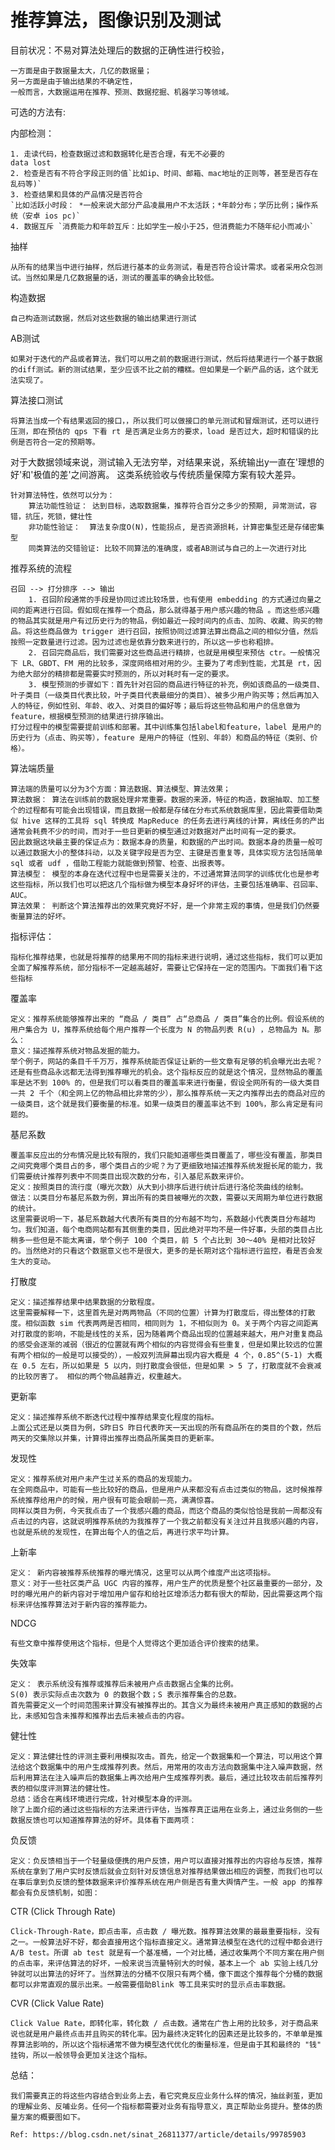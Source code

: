 # 推荐算法，图像识别及测试

目前状况：不易对算法处理后的数据的正确性进行校验，
    
    一方面是由于数据量太大，几亿的数据量；
    另一方面是由于输出结果的不确定性，
    一般而言，大数据运用在推荐、预测、数据挖掘、机器学习等领域。

可选的方法有:

内部检测：
   
    1. 走读代码，检查数据过滤和数据转化是否合理，有无不必要的
    data lost
    2. 检查是否有不符合字段正则的值`比如ip、时间、邮箱、mac地址的正则等，甚至是否存在乱码等)`
    3. 检查结果和具体的产品情况是否符合
    `比如活跃小时段： *一般来说大部分产品凌晨用户不太活跃；*年龄分布；学历比例；操作系统（安卓 ios pc)`
    4. 数据互斥 `消费能力和年龄互斥：比如学生一般小于25，但消费能力不随年纪小而减小`

抽样

    从所有的结果当中进行抽样，然后进行基本的业务测试，看是否符合设计需求。或者采用众包测试。当然如果是几亿数据量的话，测试的覆盖率的确会比较低。
    
构造数据
    
    自己构造测试数据，然后对这些数据的输出结果进行测试
    
AB测试

    如果对于迭代的产品或者算法，我们可以用之前的数据进行测试，然后将结果进行一个基于数据的diff测试。新的测试结果，至少应该不比之前的糟糕。但如果是一个新产品的话，这个就无法实现了。

算法接口测试
    
    将算法当成一个有结果返回的接口，，所以我们可以做接口的单元测试和冒烟测试，还可以进行压测，即在预估的 qps 下看 rt 是否满足业务方的要求，load 是否过大，超时和错误的比例是否符合一定的预期等。
    

对于大数据领域来说，测试输入无法穷举，对结果来说，系统输出y一直在'理想的好'和'极值的差'之间游离。
这类系统验收与传统质量保障方案有较大差异。

    针对算法特性，依然可以分为：
        算法功能性验证： 达到目标，选取数据集，推荐符合百分之多少的预期, 异常测试，容错，抗压，死锁，健壮性 
        非功能性验证：  算法复杂度O(N)，性能拐点, 是否资源损耗，计算密集型还是存储密集型
        同类算法的交错验证: 比较不同算法的准确度，或者AB测试与自己的上一次进行对比
    
推荐系统的流程
    
    召回 --> 打分排序 --> 输出
        1. 召回阶段通常的手段是协同过滤比较场景，也有使用 embedding 的方式通过向量之间的距离进行召回。假如现在推荐一个商品，那么就得基于用户感兴趣的物品 。而这些感兴趣的物品其实就是用户有过历史行为的物品，例如最近一段时间内的点击、加购、收藏、购买的物品。将这些商品做为 trigger 进行召回，按照协同过滤算法算出商品之间的相似分值，然后按照一定数量进行过滤。因为过滤也是依靠分数来进行的，所以这一步也称粗排。
        2. 召回完商品后，我们需要对这些商品进行精排，也就是用模型来预估 ctr。一般情况下 LR、GBDT、FM 用的比较多，深度网络相对用的少。主要为了考虑到性能，尤其是 rt，因为绝大部分的精排都是需要实时预测的，所以对耗时有一定的要求。
        3. 模型预测的步骤如下：首先针对召回的商品进行特征的补充，例如该商品的一级类目、叶子类目（一级类目代表比较，叶子类目代表最细分的类目）、被多少用户购买等；然后再加入人的特征，例如性别、年龄、收入、对类目的偏好等；最后将这些物品和用户的信息做为 feature，根据模型预测的结果进行排序输出。
    打分过程中的模型需要提前训练和部署。其中训练集包括label和feature，label 是用户的历史行为（点击、购买等），feature 是用户的特征（性别、年龄）和商品的特征（类别、价格）。
    
算法端质量

    算法端的质量可以分为3个方面：算法数据、算法模型、算法效果；
    算法数据： 算法在训练前的数据处理非常重要。数据的来源，特征的构造，数据抽取、加工整个的过程都有可能会出现错误，而且数据一般都是存储在分布式系统数据库里，因此需要借助类似 hive 这样的工具将 sql 转换成 MapReduce 的任务去进行离线的计算，离线任务的产出通常会耗费不少的时间，而对于一些日更新的模型通过对数据对产出时间有一定的要求。
    因此数据这块最主要的保证点为：数据本身的质量，和数据的产出时间。数据本身的质量一般可以通过数据大小的整体抖动，以及关键字段是否为空、主键是否重复等，具体实现方法包括简单 sql 或者 udf ，借助工程能力就能做到预警、检查、出报表等。
    算法模型： 模型的本身在迭代过程中也是需要关注的，不过通常算法同学的训练优化也是参考这些指标，所以我们也可以把这几个指标做为模型本身好坏的评估，主要包括准确率、召回率、AUC。
    算法效果： 判断这个算法推荐出的效果究竟好不好，是一个非常主观的事情，但是我们仍然要衡量算法的好坏。

指标评估：
    
    指标化推荐结果，也就是将推荐的结果用不同的指标来进行说明，通过这些指标，我们可以更加全面了解推荐系统，部分指标不一定越高越好，需要让它保持在一定的范围内。下面我们看下这些指标
   
覆盖率
    
    定义：推荐系统能够推荐出来的 “商品 / 类目” 占“总商品 / 类目”集合的比例。假设系统的用户集合为 U，推荐系统给每个用户推荐一个长度为 N 的物品列表 R(u) ，总物品为 N。那么：
    意义：描述推荐系统对物品发掘的能力。
    举个例子，网站的条目千千万万，推荐系统能否保证让新的一些文章有足够的机会曝光出去呢？还是有些商品永远都无法得到推荐曝光的机会。这个指标反应的就是这个情况，显然物品的覆盖率是达不到 100% 的，但是我们可以看类目的覆盖率来进行衡量，假设全网所有的一级大类目一共 2 千个（和全网上亿的物品相比非常的少），那么推荐系统一天之内推荐出去的商品对应的一级类目，这个就是我们要衡量的标准。如果一级类目的覆盖率达不到 100%，那么肯定是有问题的。

基尼系数

    覆盖率反应出的分布情况是比较有限的，我们只能知道哪些类目覆盖了，哪些没有覆盖，那类目之间究竟哪个类目占的多，哪个类目占的少呢？为了更细致地描述推荐系统发掘长尾的能力，我们需要统计推荐列表中不同类目出现次数的分布，引入基尼系数来评价。
    定义：按照类目的流行度（曝光次数）从大到小排序后进行统计后进行洛伦茨曲线的绘制。
    做法：以类目分布基尼系数为例，算出所有的类目被曝光的次数，需要以天周期为单位进行数据的统计。
    这里需要说明一下，基尼系数越大代表所有类目的分布越不均匀，系数越小代表类目分布越均匀。我们知道，每个电商网站都有其侧重的类目，因此绝对平均不是一件好事，头部的类目占比稍多一些但是不能太离谱，举个例子 100 个类目，前 5 个占比到 30～40% 是相对比较好的。当然绝对的只看这个数据意义也不是很大，更多的是长期对这个指标进行监控，看是否会发生大的变动。

打散度

    定义：描述推荐结果中结果数据的分散程度。
    这里需要解释一下，这里首先是对两两物品（不同的位置）计算为打散度后，得出整体的打散度。相似函数 sim 代表两两是否相同，相同则为 1，不相似则为 0。关于两个内容之间距离对打散度的影响，不能是线性的关系，因为随着两个商品出现的位置越来越大，用户对重复商品的感受会逐渐的减弱（很近的位置就有两个相似的内容觉得会有些重复，但是如果比较远的位置有两个相似的一般是可以接受的），一般双列流屏幕出现内容大概是 4 个，0.85^(5-1) 大概在 0.5 左右，所以如果是 5 以内，则打散度会很低，但是如果 > 5 了，打散度就不会衰减的比较厉害了。 相似的两个物品越靠近，权重越大。

更新率

    定义：描述推荐系统不断迭代过程中推荐结果变化程度的指标。
    上面公式还是以类目为例，S昨日S 昨日代表昨天一天出现的所有商品所在的类目的个数，然后两天的交集除以并集，计算得出推荐出商品所属类目的更新率。
    
发现性

    定义：推荐系统对用户未产生过关系的商品的发现能力。
    在全网商品中，可能有一些比较好的商品，但是用户从来都没有点击过类似的物品，这时候推荐系统推荐给用户的时候，用户很有可能会眼前一亮，满满惊喜。
    同样以类目为例，今天我点击了一个我感兴趣的商品，而这个商品的类似恰恰是我前一周都没有点击过的内容，这就说明推荐系统的为我推荐了一个我之前都没有关注过并且我感兴趣的内容，也就是系统的发现性，在算出每个人的值之后，再进行求平均计算。

上新率

    定义： 新内容被推荐系统推荐的曝光情况，这里可以从两个维度产出这项指标。
    意义：对于一些社区类产品 UGC 内容的推荐，用户生产的优质是整个社区最重要的一部分，及时的曝光用户的新内容对于增加用户留存和给社区增添活力都有很大的帮助，因此需要这两个指标来评估推荐算法对于新内容的推荐能力。

NDCG
    
    有些文章中推荐使用这个指标，但是个人觉得这个更加适合评价搜索的结果。

失效率
    
    定义： 表示系统没有推荐或推荐后未被用户点击数据占全集的比例。
    S(0) 表示实际点击次数为 0 的数据个数；S 表示推荐集合的总数。
    首先需要定义一个时间范围来计算没有被推荐出的。其含义为最终未被用户真正感知的数据的占比，未感知包含未推荐和推荐出去后未被点击的内容。

健壮性

    定义：算法健壮性的评测主要利用模拟攻击。首先，给定一个数据集和一个算法，可以用这个算法给这个数据集中的用户生成推荐列表。然后，用常用的攻击方法向数据集中注入噪声数据，然后利用算法在注入噪声后的数据集上再次给用户生成推荐列表。最后，通过比较攻击前后推荐列表的相似度评测算法的健壮性。
    总结：适合在离线环境进行完成，针对模型本身的评测。
    除了上面介绍的通过这些指标的方法来进行评估，当推荐真正运用在业务上，通过业务侧的一些数据反馈也可以知道推荐算法的好坏。具体看下面两项：

负反馈

    定义：负反馈相当于一个轻量级便携的用户反馈，用户可以直接对推荐出的内容给与反馈，推荐系统在拿到了用户实时反馈后就会立刻针对反馈信息对推荐结果做出相应的调整，而我们也可以在事后拿到负反馈的整体数据来评价推荐系统在用户侧是否有重大舆情产生。一般 app 的推荐都会有负反馈机制，如图：

CTR (Click Through Rate)

    Click-Through-Rate，即点击率，点击数 / 曝光数。推荐算法效果的最最重要指标，没有之一。一般算法好不好，都会直接用这个指标直接定义。通常算法模型在迭代的过程中都会进行 A/B test。所谓 ab test 就是有一个基准桶，一个对比桶，通过收集两个不同方案在用户侧的点击率，来评估算法的好坏，一般来说当流量特别大的时候，基本上一个 ab 实验上线几分钟就可以出算法的好坏了。当然算法的分桶不仅限只有两个桶，像下面这个推荐每个分桶的数据都可以非常直观的展示出来。一般需要借助Blink 等工具来实时的显示点击率数据。

CVR (Click Value Rate)

    Click Value Rate，即转化率，转化数 / 点击数。通常在广告上用的比较多，对于商品来说也就是用户最终点击并且购买的转化率。因为最终决定转化的因素还是比较多的，不单单是推荐算法影响的，所以这个指标通常不做为模型迭代优化的衡量标准，但是由于其和最终的 "钱" 挂钩，所以一般领导会更加关注这个指标。

总结：
    
    我们需要真正的将这些内容结合到业务上去，看它究竟反应业务什么样的情况，抽丝剥茧，更加的理解业务、反哺业务。任何一个指标都需要对业务有指导意义，真正帮助业务提升。整体的质量方案的概要图如下。
    
`Ref: https://blog.csdn.net/sinat_26811377/article/details/99785903`